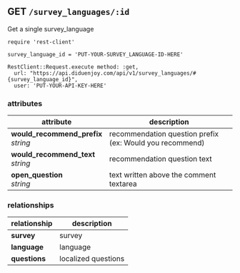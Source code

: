 ## GET `/survey_languages/:id`

Get a single survey_language

```ruby--Rails
require 'rest-client'

survey_language_id = 'PUT-YOUR-SURVEY_LANGUAGE-ID-HERE'

RestClient::Request.execute method: :get,
  url: "https://api.diduenjoy.com/api/v1/survey_languages/#{survey_language_id}",
  user: 'PUT-YOUR-API-KEY-HERE'
```

### attributes

attribute          | description
------------- | -------------
__would_recommend_prefix__<br>_string_ | recommendation question prefix (ex: Would you recommend)
__would_recommend_text__<br>_string_  | recommendation question text
__open_question__<br>_string_  | text written above the comment textarea

### relationships

relationship          |description
------------------------------ | -------------
__survey__  | survey
__language__  | language
__questions__  | localized questions
